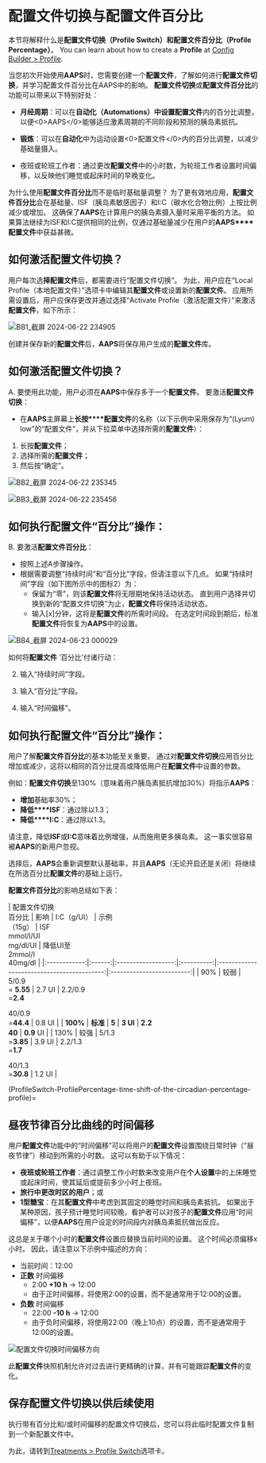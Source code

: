 # 配置文件切换与配置文件百分比

本节将解释什么是**配置文件切换（Profile Switch）**和**配置文件百分比（Profile Percentage）**。 You can learn about how to create a **Profile** at [Config Builder > Profile](#setup-wizard-profile).

当您初次开始使用**AAPS**时，您需要创建一个**配置文件**，了解如何进行**配置文件切换**，并学习配置文件百分比在AAPS中的影响。 **配置文件切换**或**配置文件百分比**的功能可以带来以下特别好处：

- **月经周期**：可以在**自动化（Automations）**中设置**配置文件**内的百分比调整，以便<0>AAPS</0>能够适应激素周期的不同阶段和预测的胰岛素抵抗。

- **锻炼**：可以在**自动化**中为运动设置<0>配置文件</0>内的百分比调整，以减少基础量摄入。

- 夜班或轮班工作者：通过更改**配置文件**中的小时数，为轮班工作者设置时间偏移，以反映他们睡觉或起床时间的早晚变化。

为什么使用**配置文件百分比**而不是临时基础量调整？ 为了更有效地应用，**配置文件百分比**会在基础量、ISF（胰岛素敏感因子）和I:C（碳水化合物比例）上按比例减少或增加。 这确保了**AAPS**在计算用户的胰岛素摄入量时采用平衡的方法。 如果算法继续为ISF和I:C提供相同的比例，仅通过基础量减少在用户的**AAPS****配置文件**中获益甚微。

## 如何激活配置文件切换？

用户每次选**择配置文件**后，都需要进行“配置文件切换”。 为此，用户应在“Local Profile（本地配置文件）”选项卡中编辑其**配置文件**或设置新的**配置文件**。 应用所需设置后，用户应保存更改并通过选择“Activate Profile（激活配置文件）”来激活**配置文件**，如下所示：

![BB1_截屏 2024-06-22 234905](../images/ProfileSwitch1.png)

创建并保存新的**配置文件**后，**AAPS**将保存用户生成的**配置文件**库。

## 如何激活配置文件切换？

A. 要使用此功能，用户必须在**AAPS**中保存多于一个**配置文件**。 要激活**配置文件切换**：

- 在**AAPS**主屏幕上**长按****配置文件**的名称（以下示例中采用保存为“(Lyum) low”的“配置文件”，并从下拉菜单中选择所需的**配置文件**）：

1. 长按**配置文件**；
2. 选择所需的**配置文件**；
3. 然后按“确定”。

![BB2_截屏 2024-06-22 235345](../images/ProfileSwitch2.png)

![BB3_截屏 2024-06-22 235456](../images/ProfileSwitch3.png)

## 如何执行配置文件“百分比”操作：

B. 要激活**配置文件百分比**：

- 按照上述A步骤操作。
- 根据需要调整“持续时间”和“百分比”字段，但请注意以下几点。 如果“持续时间”字段（如下图所示中的图标2）为： 
    - 保留为“零”，则该**配置文件**将无限期地保持活动状态。 直到用户选择并切换到新的“配置文件切换”为止，**配置文件**将保持活动状态。
    - 输入[x]分钟，这将是**配置文件**的所需时间段。 在选定时间段到期后，标准**配置文件**将恢复为**AAPS**中的设置。

![BB4_截屏 2024-06-23 000029](../images/ProfileSwitch4.png)

如何将**配置文件** ‘百分比’付诸行动：

2. 输入“持续时间”字段。

3. 输入“百分比”字段。

4. 输入“时间偏移”。

## 如何执行配置文件“百分比”操作：

用户了解**配置文件百分比**的基本功能至关重要。 通过对**配置文件切换**应用百分比增加或减少，这将以相同的百分比提高或降低用户在**配置文件**中设置的参数。

例如：**配置文件切换**至130%（意味着用户胰岛素抵抗增加30%）将指示**AAPS**：

- **增加**基础率30%； 
- **降低****ISF**：通过除以1.3；
- **降低****I:C**：通过除以1.3。

请注意，降低**ISF**或**I:C**意味着比例增强，从而施用更多胰岛素。 这一事实很容易被**AAPS**的新用户忽视。

选择后，**AAPS**会重新调整默认基础率，并且**AAPS**（无论开启还是关闭）将继续在所选百分比**配置文件**的基础上运行。

**配置文件百分比**的影响总结如下表：

| 配置文件切换  
百分比 |   影响   |     I:C（g/UI）      | 示例  
（15g） |        ISF  
mmol/l/UI   
mg/dl/UI         | 降低UI至  
2mmol/l  
40mg/dl |
|:------------:|:------:|:------------------:|:----------:|:------------------------------------------:|:-------------------------:|
|     90%      |   较弱   | 5/0.9  
= **5.55** |   2.7 UI   | 2.2/0.9  
=**2.4**  
  
40/0.9  
=**44.4** |          0.8 UI           |
|   **100%**   | **标准** |       **5**        |  **3 UI**  |                **2.2  
40**                |        **0.9** UI         |
|     130%     |   较强   | 5/1.3  
=**3.85**  |   3.9 UI   | 2.2/1.3  
=**1.7**  
  
40/1.3  
=**30.8** |          1.2 UI           |

(ProfileSwitch-ProfilePercentage-time-shift-of-the-circadian-percentage-profile)=

## 昼夜节律百分比曲线的时间偏移

用户**配置文件**功能中的“时间偏移”可以将用户的**配置文件**设置围绕日常时钟（“昼夜节律”）移动到所需的小时数。 这可以有助于以下情况：

- **夜班或轮班工作者**：通过调整工作小时数来改变用户在**个人设置**中的上床睡觉或起床时间，使其延后或提前多少小时上夜班。 
- **旅行中更改时区的用户**；或
- **1型糖宝**：在其**配置文件**中考虑到其固定的睡觉时间和胰岛素抵抗。 如果出于某种原因，孩子预计睡觉时间较晚，看护者可以对孩子的**配置文件**应用“时间偏移”，以便**AAPS**在用户设定的时间段内对胰岛素抵抗做出反应。

这总是关于哪个小时的**配置文件**设置应替换当前时间的设置。 这个时间必须偏移x小时。 因此，请注意以下示例中描述的方向：

- 当前时间：12:00
- **正数** 时间偏移 
    - 2:00 **+10 h** -> 12:00
    - 由于正时间偏移，将使用2:00的设置，而不是通常用于12:00的设置。
- **负数** 时间偏移 
    - 22:00 **-10 h** -> 12:00
    - 由于负时间偏移，将使用22:00（晚上10点）的设置，而不是通常用于12:00的设置。

![配置文件切换时间偏移方向](../images/ProfileSwitch_PlusMinus2.png)

此**配置文件**快照机制允许对过去进行更精确的计算，并有可能跟踪**配置文件**的变化。

## 保存配置文件切换以供后续使用

执行带有百分比和/或时间偏移的配置文件切换后，您可以将此临时配置文件复制到一个新配置文件中。

为此，请转到[Treatments > Profile Switch](#your-aaps-profile-clone-profile-switch)选项卡。